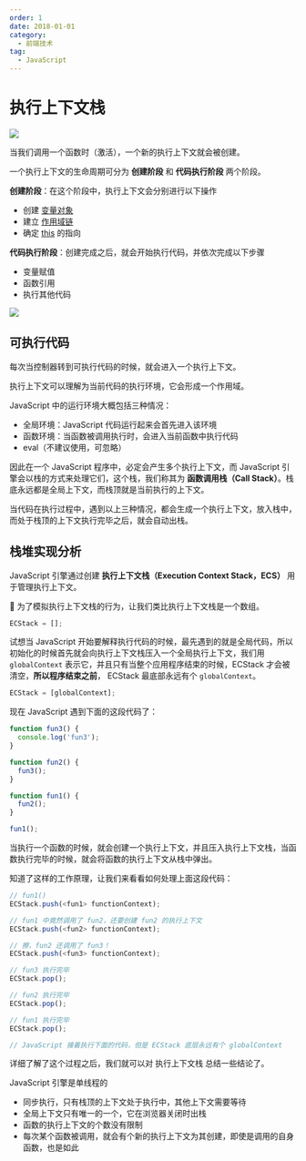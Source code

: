 ```yaml
---
order: 1
date: 2018-01-01
category:
  - 前端技术
tag:
  - JavaScript
---
```


# 执行上下文栈

![](https://www.freeimg.cn/i/2024/06/26/667b753160d56.jpg)

当我们调用一个函数时（激活），一个新的执行上下文就会被创建。

一个执行上下文的生命周期可分为 **创建阶段** 和 **代码执行阶段** 两个阶段。

**创建阶段**：在这个阶段中，执行上下文会分别进行以下操作

- 创建 [变量对象](/blog/前端技术/JavaScript/核心模块/执行阶段/2.html)
- 建立 [作用域链](/blog/前端技术/JavaScript/核心模块/执行阶段/3.html)
- 确定 [this](/blog/前端技术/JavaScript/核心模块/执行阶段/4.html) 的指向

**代码执行阶段**：创建完成之后，就会开始执行代码，并依次完成以下步骤

- 变量赋值
- 函数引用
- 执行其他代码

![](https://www.freeimg.cn/i/2024/06/26/667b780244ba4.jpg)

## 可执行代码

每次当控制器转到可执行代码的时候，就会进入一个执行上下文。

执行上下文可以理解为当前代码的执行环境，它会形成一个作用域。

JavaScript 中的运行环境大概包括三种情况：

- 全局环境：JavaScript 代码运行起来会首先进入该环境
- 函数环境：当函数被调用执行时，会进入当前函数中执行代码
- eval（不建议使用，可忽略）

因此在一个 JavaScript 程序中，必定会产生多个执行上下文，而 JavaScript 引擎会以栈的方式来处理它们，这个栈，我们称其为 **函数调用栈（Call Stack）**。栈底永远都是全局上下文，而栈顶就是当前执行的上下文。

当代码在执行过程中，遇到以上三种情况，都会生成一个执行上下文，放入栈中，而处于栈顶的上下文执行完毕之后，就会自动出栈。

## 栈堆实现分析

JavaScript 引擎通过创建 **执行上下文栈（Execution Context Stack，ECS）** 用于管理执行上下文。

🎯 为了模拟执行上下文栈的行为，让我们类比执行上下文栈是一个数组。

```js
ECStack = [];
```

试想当 JavaScript 开始要解释执行代码的时候，最先遇到的就是全局代码，所以初始化的时候首先就会向执行上下文栈压入一个全局执行上下文，我们用 `globalContext` 表示它，并且只有当整个应用程序结束的时候，ECStack 才会被清空，**所以程序结束之前**， ECStack 最底部永远有个 `globalContext`。

```js
ECStack = [globalContext];
```

现在 JavaScript 遇到下面的这段代码了：

```js
function fun3() {
  console.log('fun3');
}

function fun2() {
  fun3();
}

function fun1() {
  fun2();
}

fun1();
```

当执行一个函数的时候，就会创建一个执行上下文，并且压入执行上下文栈，当函数执行完毕的时候，就会将函数的执行上下文从栈中弹出。

知道了这样的工作原理，让我们来看看如何处理上面这段代码：

```js
// fun1()
ECStack.push(<fun1> functionContext);

// fun1 中竟然调用了 fun2，还要创建 fun2 的执行上下文
ECStack.push(<fun2> functionContext);

// 擦，fun2 还调用了 fun3！
ECStack.push(<fun3> functionContext);

// fun3 执行完毕
ECStack.pop();

// fun2 执行完毕
ECStack.pop();

// fun1 执行完毕
ECStack.pop();

// JavaScript 接着执行下面的代码，但是 ECStack 底层永远有个 globalContext
```

详细了解了这个过程之后，我们就可以对 执行上下文栈 总结一些结论了。

JavaScript 引擎是单线程的

- 同步执行，只有栈顶的上下文处于执行中，其他上下文需要等待
- 全局上下文只有唯一的一个，它在浏览器关闭时出栈
- 函数的执行上下文的个数没有限制
- 每次某个函数被调用，就会有个新的执行上下文为其创建，即使是调用的自身函数，也是如此
